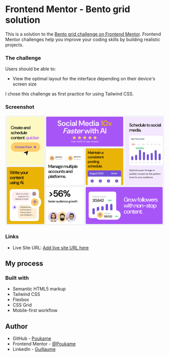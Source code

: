 # Frontend Mentor - Bento grid solution

This is a solution to the [Bento grid challenge on Frontend Mentor](https://www.frontendmentor.io/challenges/bento-grid-RMydElrlOj). Frontend Mentor challenges help you improve your coding skills by building realistic projects. 


### The challenge

Users should be able to:

- View the optimal layout for the interface depending on their device's screen size

I chose this challenge as first practice for using Tailwind CSS.

### Screenshot

![Screenshot](./assets/images/project-screenshot.png)

### Links

- Live Site URL: [Add live site URL here](https://sweet-rugelach-9907ea.netlify.app/)

## My process

### Built with

- Semantic HTML5 markup
- Tailwind CSS
- Flexbox
- CSS Grid
- Mobile-first workflow

## Author

- GitHub - [Poukame](https://github.com/Poukame)
- Frontend Mentor - [@Poukame](https://www.frontendmentor.io/profile/Poukame)
- LinkedIn - [Guillaume](https://www.linkedin.com/in/theretg)

